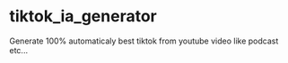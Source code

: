 # tiktok_ia_generator
Generate 100% automaticaly best tiktok from youtube video like podcast etc...
